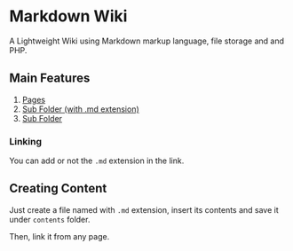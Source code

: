 # Markdown Wiki

A Lightweight Wiki using Markdown markup language, file storage and and PHP.

## Main Features
1. [Pages](w/Page)
2. [Sub Folder (with .md extension)](w/Sub/Test.md)
3. [Sub Folder](w/Sub/Test)

### Linking

You can add or not the `.md` extension in the link.

## Creating Content

Just create a file named with `.md` extension, insert its contents and save it under `contents` folder.

Then, link it from any page.
